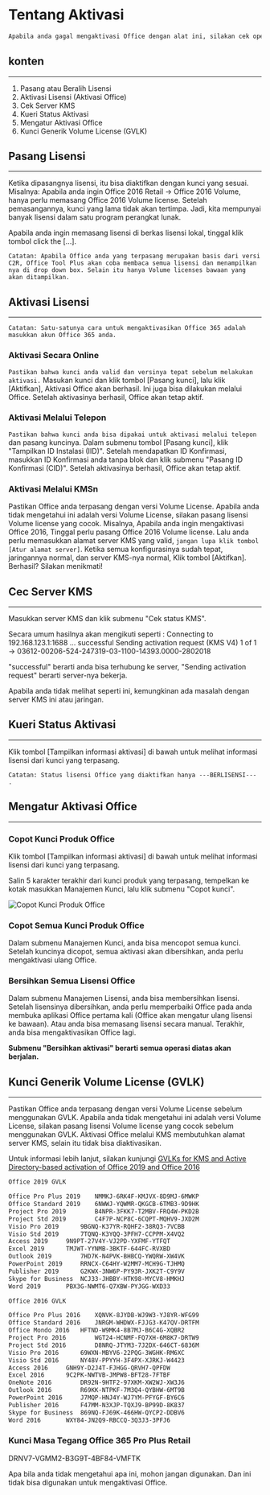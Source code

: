 # Tentang Aktivasi

```txt
Apabila anda gagal mengaktivasi Office dengan alat ini, silakan cek operasian anda terlebih dulu (Terdapat tahapan pada instruksi di bawah ini). Apabila masih bermasalah juga, silakan cek sistem operasi anda. Setelah berhasil diaktivasi, segalanya sudah siap bersedia.
```

## konten

---

1. Pasang atau Beralih Lisensi
2. Aktivasi Lisensi (Aktivasi Office)
3. Cek Server KMS
4. Kueri Status Aktivasi
5. Mengatur Aktivasi Office
6. Kunci Generik Volume License (GVLK)

## Pasang Lisensi

---

Ketika dipasangnya lisensi, itu bisa diaktifkan dengan kunci yang sesuai.
Misalnya: Apabila anda ingin Office 2016 Retail -> Office 2016 Volume, hanya perlu memasang Office 2016 Volume license.
Setelah pemasangannya, kunci yang lama tidak akan tertimpa. Jadi, kita mempunyai banyak lisensi dalam satu program perangkat lunak.

Apabila anda ingin memasang lisensi di berkas lisensi lokal, tinggal klik tombol click the [...].

`Catatan: Apabila Office anda yang terpasang merupakan basis dari versi C2R, Office Tool Plus akan coba membaca semua lisensi dan menampilkan nya di drop down box. Selain itu hanya Volume licenses bawaan yang akan ditampilkan.`

## Aktivasi Lisensi

---

`Catatan: Satu-satunya cara untuk mengaktivasikan Office 365 adalah masukkan akun Office 365 anda.`

### Aktivasi Secara Online

`Pastikan bahwa kunci anda valid dan versinya tepat sebelum melakukan aktivasi.` Masukan kunci dan klik tombol [Pasang kunci], lalu klik [Aktifkan], Aktivasi Office akan berhasil. Ini juga bisa dilakukan melalui Office.
Setelah aktivasinya berhasil, Office akan tetap aktif.

### Aktivasi Melalui Telepon

`Pastikan bahwa kunci anda bisa dipakai untuk aktivasi melalui telepon` dan pasang kuncinya. Dalam submenu tombol [Pasang kunci], klik "Tampilkan ID Instalasi (IID)". Setelah mendapatkan ID Konfirmasi, masukkan ID Konfirmasi anda tanpa blok dan klik submenu "Pasang ID Konfirmasi (CID)". Setelah aktivasinya berhasil, Office akan tetap aktif.

### Aktivasi Melalui KMSn

Pastikan Office anda terpasang dengan versi Volume License. Apabila anda tidak mengetahui ini adalah versi Volume License, silakan pasang lisensi Volume license yang cocok. Misalnya, Apabila anda ingin mengaktivasi Office 2016, Tinggal perlu pasang Office 2016 Volume license. Lalu anda perlu memasukkan alamat server KMS yang valid, `jangan lupa klik tombol [Atur alamat server]`. Ketika semua konfigurasinya sudah tepat, jaringannya normal, dan server KMS-nya normal, Klik tombol [Aktifkan]. Berhasil? Silakan menikmati!

## Cec Server KMS

---

Masukkan server KMS dan klik submenu "Cek status KMS".

Secara umum hasilnya akan mengikuti seperti :
Connecting to 192.168.123.1:1688 ... successful
Sending activation request (KMS V4) 1 of 1  -> 03612-00206-524-247319-03-1100-14393.0000-2802018

"successful" berarti anda bisa terhubung ke server, "Sending activation request" berarti server-nya bekerja.

Apabila anda tidak melihat seperti ini, kemungkinan ada masalah dengan server KMS ini atau jaringan.

## Kueri Status Aktivasi
---

Klik tombol [Tampilkan informasi aktivasi] di bawah untuk melihat informasi lisensi dari kunci yang terpasang.

`Catatan: Status lisensi Office yang diaktifkan hanya ---BERLISENSI--- .`

## Mengatur Aktivasi Office

---

### Copot Kunci Produk Office

Klik tombol [Tampilkan informasi aktivasi] di bawah untuk melihat informasi lisensi dari kunci yang terpasang.

Salin 5 karakter terakhir dari kunci produk yang terpasang, tempelkan ke kotak masukkan Manajemen Kunci, lalu klik submenu "Copot kunci".

![Copot Kunci Produk Office](https://server.coolhub.top/OfficeTool/images/en-us/UninstallKey.png)

### Copot Semua Kunci Produk Office

Dalam submenu Manajemen Kunci, anda bisa mencopot semua kunci.
Setelah kuncinya dicopot, semua aktivasi akan dibersihkan, anda perlu mengaktivasi ulang Office.

### Bersihkan Semua Lisensi Office

Dalam submenu Manajemen Lisensi, anda bisa membersihkan lisensi.
Setelah lisensinya dibersihkan, anda perlu memperbaiki Office pada anda membuka aplikasi Office pertama kali (Office akan mengatur ulang lisensi ke bawaan).
Atau anda bisa memasang lisensi secara manual. Terakhir, anda bisa mengaktivasikan Office lagi.

**Submenu "Bersihkan aktivasi" berarti semua operasi diatas akan berjalan.**

## Kunci Generik Volume License (GVLK)

---

Pastikan Office anda terpasang dengan versi Volume License sebelum menggunakan GVLK.
Apabila anda tidak mengetahui ini adalah versi Volume License, silakan pasang lisensi Volume license yang cocok sebelum menggunakan GVLK.
Aktivasi Office melalui KMS membutuhkan alamat server KMS, selain itu tidak bisa diaktivasikan.

Untuk informasi lebih lanjut, silakan kunjungi [GVLKs for KMS and Active Directory-based activation of Office 2019 and Office 2016](https://docs.microsoft.com/en-us/DeployOffice/vlactivation/gvlks)

```txt
Office 2019 GVLK

Office Pro Plus 2019	NMMKJ-6RK4F-KMJVX-8D9MJ-6MWKP
Office Standard 2019	6NWWJ-YQWMR-QKGCB-6TMB3-9D9HK
Project Pro 2019		B4NPR-3FKK7-T2MBV-FRQ4W-PKD2B
Project Std 2019		C4F7P-NCP8C-6CQPT-MQHV9-JXD2M
Visio Pro 2019		9BGNQ-K37YR-RQHF2-38RQ3-7VCBB
Visio Std 2019		7TQNQ-K3YQQ-3PFH7-CCPPM-X4VQ2
Access 2019		9N9PT-27V4Y-VJ2PD-YXFMF-YTFQT
Excel 2019		TMJWT-YYNMB-3BKTF-644FC-RVXBD
Outlook 2019		7HD7K-N4PVK-BHBCQ-YWQRW-XW4VK
PowerPoint 2019		RRNCX-C64HY-W2MM7-MCH9G-TJHMQ
Publisher 2019		G2KWX-3NW6P-PY93R-JXK2T-C9Y9V
Skype for Business	NCJ33-JHBBY-HTK98-MYCV8-HMKHJ
Word 2019		PBX3G-NWMT6-Q7XBW-PYJGG-WXD33

Office 2016 GVLK

Office Pro Plus 2016	XQNVK-8JYDB-WJ9W3-YJ8YR-WFG99
Office Standard 2016	JNRGM-WHDWX-FJJG3-K47QV-DRTFM
Office Mondo 2016	HFTND-W9MK4-8B7MJ-B6C4G-XQBR2
Project Pro 2016		WGT24-HCNMF-FQ7XH-6M8K7-DRTW9
Project Std 2016		D8NRQ-JTYM3-7J2DX-646CT-6836M
Visio Pro 2016		69WXN-MBYV6-22PQG-3WGHK-RM6XC
Visio Std 2016		NY48V-PPYYH-3F4PX-XJRKJ-W4423
Access 2016		GNH9Y-D2J4T-FJHGG-QRVH7-QPFDW
Excel 2016		9C2PK-NWTVB-JMPW8-BFT28-7FTBF
OneNote 2016		DR92N-9HTF2-97XKM-XW2WJ-XW3J6
Outlook 2016		R69KK-NTPKF-7M3Q4-QYBHW-6MT9B
PowerPoint 2016		J7MQP-HNJ4Y-WJ7YM-PFYGF-BY6C6
Publisher 2016		F47MM-N3XJP-TQXJ9-BP99D-8K837
Skype for Business	869NQ-FJ69K-466HW-QYCP2-DDBV6
Word 2016		WXY84-JN2Q9-RBCCQ-3Q3J3-3PFJ6
```

### Kunci Masa Tegang Office 365 Pro Plus Retail

DRNV7-VGMM2-B3G9T-4BF84-VMFTK

Apa bila anda tidak mengetahui apa ini, mohon jangan digunakan. Dan ini tidak bisa digunakan untuk mengaktivasi Office.
